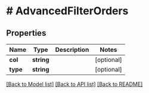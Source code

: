 # # AdvancedFilterOrders

## Properties

Name | Type | Description | Notes
------------ | ------------- | ------------- | -------------
**col** | **string** |  | [optional]
**type** | **string** |  | [optional]

[[Back to Model list]](../../README.md#models) [[Back to API list]](../../README.md#endpoints) [[Back to README]](../../README.md)
